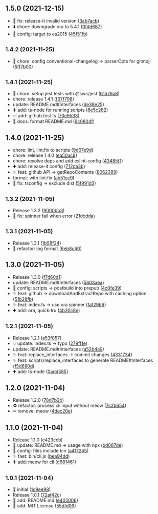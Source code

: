 ## 1.5.0 (2021-12-15)

* :bug: fix: release-it invalid version ([3ab7acb](https://github.com/KusStar/gdl/commit/3ab7acb))
* :arrow_down: chore: downgrade ora to 5.4.1 ([0fdd687](https://github.com/KusStar/gdl/commit/0fdd687))
* :wrench: config: target to es2015 ([45f51fb](https://github.com/KusStar/gdl/commit/45f51fb))

## <small>1.4.2 (2021-11-25)</small>

* :wrench: chore: config conventional-changelog -> parserOpts for gitmoji ([5ff7b00](https://github.com/KusStar/gdl/commit/5ff7b00))



## <small>1.4.1 (2021-11-25)</small>

* :wrench: chore: setup jest tests with @swc/jest ([61d79a8](https://github.com/KusStar/gdl/commit/61d79a8))
* chore: release 1.4.1 ([f37f798](https://github.com/KusStar/gdl/commit/f37f798))
* update: README.md#Interfaces ([de38e25](https://github.com/KusStar/gdl/commit/de38e25))
* :heavy_plus_sign: add: ts-node for running scripts ([8e5c282](https://github.com/KusStar/gdl/commit/8e5c282))
* :white_check_mark: add: github.test.ts ([70e9533](https://github.com/KusStar/gdl/commit/70e9533))
* :memo: docs: format README.md ([9c0804f](https://github.com/KusStar/gdl/commit/9c0804f))



## 1.4.0 (2021-11-25)

* chore: lint, lint:fix to scripts ([9d67e9d](https://github.com/KusStar/gdl/commit/9d67e9d))
* chore: release 1.4.0 ([ea50ac8](https://github.com/KusStar/gdl/commit/ea50ac8))
* chore: resolve deps and add eslint-config ([43485f1](https://github.com/KusStar/gdl/commit/43485f1))
* :heavy_plus_sign: add: release-it config ([712da3b](https://github.com/KusStar/gdl/commit/712da3b))
* :sparkles: feat: github API -> getRepoContents ([8062389](https://github.com/KusStar/gdl/commit/8062389))
* format: with lint:fix ([ab51cc9](https://github.com/KusStar/gdl/commit/ab51cc9))
* :bug: fix: tsconfig -> exclude dist ([5f991d3](https://github.com/KusStar/gdl/commit/5f991d3))



## <small>1.3.2 (2021-11-05)</small>

* Release 1.3.2 ([9000bb3](https://github.com/KusStar/gdl/commit/9000bb3))
* :bug: fix: spinner fail when error ([21dcdda](https://github.com/KusStar/gdl/commit/21dcdda))



## <small>1.3.1 (2021-11-05)</small>

* Release 1.3.1 ([1b98f24](https://github.com/KusStar/gdl/commit/1b98f24))
* :lipstick: refactor: log format ([6eb8c40](https://github.com/KusStar/gdl/commit/6eb8c40))



## 1.3.0 (2021-11-05)

* Release 1.3.0 ([f7d60d1](https://github.com/KusStar/gdl/commit/f7d60d1))
* update: README.md#Interfaces ([5603aea](https://github.com/KusStar/gdl/commit/5603aea))
* :wrench: config: scripts -> postbuild into prepub ([4c0fe39](https://github.com/KusStar/gdl/commit/4c0fe39))
* :sparkles: feat: github -> downloadAndExtractRepo with caching option ([51b28fb](https://github.com/KusStar/gdl/commit/51b28fb))
* :sparkles: feat: index.ts -> use ora spinner ([fa129b6](https://github.com/KusStar/gdl/commit/fa129b6))
* :heavy_plus_sign: add: ora, quick-lru ([4b30c8e](https://github.com/KusStar/gdl/commit/4b30c8e))



## <small>1.2.1 (2021-11-05)</small>

* Release 1.2.1 ([a53f857](https://github.com/KusStar/gdl/commit/a53f857))
* :bulb: update: index.ts -> typo ([279ff1e](https://github.com/KusStar/gdl/commit/279ff1e))
* update: README.md#Interfaces ([a52b4a9](https://github.com/KusStar/gdl/commit/a52b4a9))
* :sparkles: feat: replace_interfaces -> commit changes ([4331734](https://github.com/KusStar/gdl/commit/4331734))
* :sparkles: feat: scripts/replace_interfaces to generate README#Interfaces ([f5d680d](https://github.com/KusStar/gdl/commit/f5d680d))
* :heavy_plus_sign: add: ts-node ([0add585](https://github.com/KusStar/gdl/commit/0add585))



## 1.2.0 (2021-11-04)

* Release 1.2.0 ([78d7b2b](https://github.com/KusStar/gdl/commit/78d7b2b))
* :recycle: refactor: process cli input without meow ([7c2b654](https://github.com/KusStar/gdl/commit/7c2b654))
* :heavy_minus_sign: remove: meow ([4dec20e](https://github.com/KusStar/gdl/commit/4dec20e))



## 1.1.0 (2021-11-04)

* Release 1.1.0 ([c423ccb](https://github.com/KusStar/gdl/commit/c423ccb))
* :memo: update: README.md -> usage with npx ([bd087de](https://github.com/KusStar/gdl/commit/bd087de))
* :wrench: config: files include bin ([a4f7245](https://github.com/KusStar/gdl/commit/a4f7245))
* :sparkles: faet: bin/cli.js ([bea94dd](https://github.com/KusStar/gdl/commit/bea94dd))
* :heavy_plus_sign: add: meow for cli ([d681461](https://github.com/KusStar/gdl/commit/d681461))



## <small>1.0.1 (2021-11-04)</small>

* :tada: initial ([1c9ee98](https://github.com/KusStar/gdl/commit/1c9ee98))
* Release 1.0.1 ([72af42c](https://github.com/KusStar/gdl/commit/72af42c))
* :memo: add: README.md ([e405006](https://github.com/KusStar/gdl/commit/e405006))
* :page_facing_up: add: MIT License ([55dfd09](https://github.com/KusStar/gdl/commit/55dfd09))

